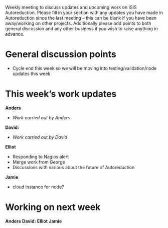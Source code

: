 Weekly meeting to discuss updates and upcoming work on ISIS Autoreduction.
Please fill in your section with any updates you have made in Autoreduction since the last meeting – this can be blank if you have been away/working on other projects. Additionally please add points to both general discussion and any other business if you wish to raise anything in advance. 

General discussion points
=========================
* Cycle end this week so we will be moving into testing/validation/node updates this week


This week’s work updates
========================

**Anders**
* *Work carried out by Anders* 

**David:**
* *Work carried out by David*

**Elliot**
* Responding to Nagios alert
* Merge work from George
* Discussions with various about the future of Autoreduction

**Jamie**
* cloud instance for node?

Working on next week
====================

**Anders**
**David:**
**Elliot**
**Jamie**
